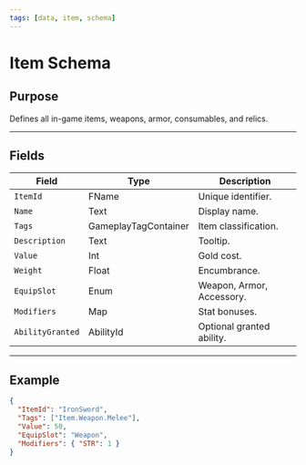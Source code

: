 ```yaml
---
tags: [data, item, schema]
---
```


# Item Schema

## Purpose


Defines all in-game items, weapons, armor, consumables, and relics.

---

## Fields
| Field | Type | Description |
|--------|------|-------------|
| `ItemId` | FName | Unique identifier. |
| `Name` | Text | Display name. |
| `Tags` | GameplayTagContainer | Item classification. |
| `Description` | Text | Tooltip. |
| `Value` | Int | Gold cost. |
| `Weight` | Float | Encumbrance. |
| `EquipSlot` | Enum | Weapon, Armor, Accessory. |
| `Modifiers` | Map | Stat bonuses. |
| `AbilityGranted` | AbilityId | Optional granted ability. |

---

## Example
```json
{
  "ItemId": "IronSword",
  "Tags": ["Item.Weapon.Melee"],
  "Value": 50,
  "EquipSlot": "Weapon",
  "Modifiers": { "STR": 1 }
}
```
